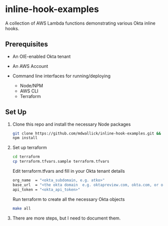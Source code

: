 # inline-hook-examples

A collection of AWS Lambda functions demonstrating various Okta inline hooks.

## Prerequisites

* An OIE-enabled Okta tenant

* An AWS Account

* Command line interfaces for running/deploying
  * Node/NPM
  * AWS CLI
  * Terraform

## Set Up

1. Clone this repo and install the necessary Node packages

    ```bash
    git clone https://github.com/mdwallick/inline-hook-examples.git && cd inline-hook-examples
    npm install
    ```

2. Set up terraform

    ```bash
    cd terraform
    cp terraform.tfvars.sample terraform.tfvars
    ```

    Edit terraform.tfvars and fill in your Okta tenant details

    ```bash
    org_name  = "<okta_subdomain, e.g. atko>"
    base_url  = "<the okta domain  e.g. oktapreview.com, okta.com, or okta-emea.com>"
    api_token = "<okta_api_token>"
    ```

    Run terraform to create all the necessary Okta objects

    ```bash
    make all
    ```

3. There are more steps, but I need to document them.
